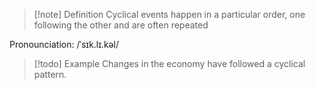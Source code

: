 >[!note] Definition
>Cyclical events happen in a particular order, one following the other and are often repeated

Pronounciation:  /ˈsɪk.lɪ.kəl/

>[!todo] Example
>Changes in the economy have followed a cyclical pattern.